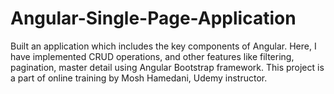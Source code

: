 # Angular-Single-Page-Application
Built an application which includes the key components of Angular. Here, I have implemented CRUD operations, and other features like filtering, pagination, master detail using Angular Bootstrap framework. This project is a part of online training by Mosh Hamedani, Udemy instructor. 
